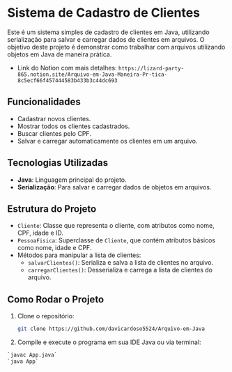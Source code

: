 # Sistema de Cadastro de Clientes

Este é um sistema simples de cadastro de clientes em Java, utilizando serialização para salvar e carregar dados de clientes em arquivos. O objetivo deste projeto é demonstrar como trabalhar com arquivos utilizando objetos em Java de maneira prática.

- Link do Notion com mais detalhes: `https://lizard-party-865.notion.site/Arquivo-em-Java-Maneira-Pr-tica-8c5ecf66f457444583b433b3c44dc693`

## Funcionalidades

- Cadastrar novos clientes.
- Mostrar todos os clientes cadastrados.
- Buscar clientes pelo CPF.
- Salvar e carregar automaticamente os clientes em um arquivo.

## Tecnologias Utilizadas

- **Java**: Linguagem principal do projeto.
- **Serialização**: Para salvar e carregar dados de objetos em arquivos.

## Estrutura do Projeto

- `Cliente`: Classe que representa o cliente, com atributos como nome, CPF, idade e ID.
- `PessoaFisica`: Superclasse de `Cliente`, que contém atributos básicos como nome, idade e CPF.
- Métodos para manipular a lista de clientes:
  - `salvarClientes()`: Serializa e salva a lista de clientes no arquivo.
  - `carregarClientes()`: Desserializa e carrega a lista de clientes do arquivo.

## Como Rodar o Projeto

1. Clone o repositório:
   ```bash
   git clone https://github.com/davicardoso5524/Arquivo-em-Java

2. Compile e execute o programa em sua IDE Java ou via terminal:
```bash
`javac App.java`
`java App`

